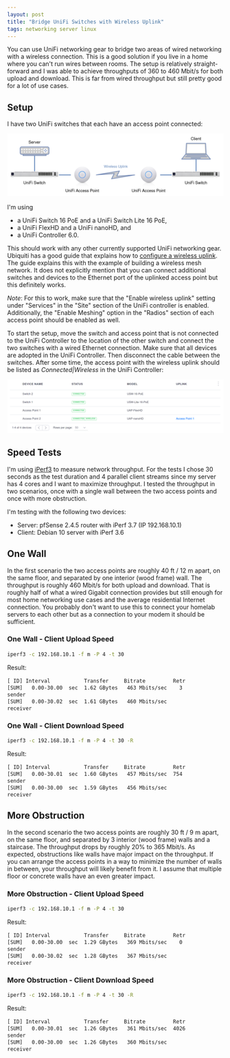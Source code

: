 ```yaml
---
layout: post
title: "Bridge UniFi Switches with Wireless Uplink"
tags: networking server linux
---
```


You can use UniFi networking gear to bridge two areas of wired networking with a wireless connection. This is a good
solution if you live in a home where you can't run wires between rooms. The setup is relatively straight-forward and I
was able to achieve throughputs of 360 to 460 Mbit/s for both upload and download. This is far from wired throughput
but still pretty good for a lot of use cases.

## Setup

I have two UniFi switches that each have an access point connected:

![Wireless Uplink Bridge with UniFi](/assets/images/wireless-unifi-bridge.png)

I'm using

* a UniFi Switch 16 PoE and a UniFi Switch Lite 16 PoE,
* a UniFi FlexHD and a UniFi nanoHD, and
* a UniFi Controller 6.0.

This should work with any other currently supported UniFi networking gear. Ubiquiti has a good guide that explains how
to [configure a wireless uplink](https://help.ui.com/hc/en-us/articles/115002262328-UniFi-Configuring-a-Wireless-Uplink).
The guide explains this with the example of building a wireless mesh network. It does not explicitly mention that you
can connect additional switches and devices to the Ethernet port of the uplinked access point but this definitely works.

*Note*: For this to work, make sure that the "Enable wireless uplink" setting under "Services" in the "Site" section of
the UniFi controller is enabled. Additionally, the "Enable Meshing" option in the "Radios" section of each access point
should be enabled as well.

To start the setup, move the switch and access point that is not connected to the UniFi Controller to the location of
the other switch and connect the two switches with a wired Ethernet connection. Make sure that all devices are adopted
in the UniFi Controller. Then disconnect the cable between the switches. After some time, the access point with the
wireless uplink should be listed as *Connected|Wireless* in the UniFi Controller:

![Wireless Uplink in UniFi Controller](/assets/images/unifi-devices-wireless-connected.png)

## Speed Tests

I'm using [iPerf3](https://iperf.fr/) to measure network throughput. For the tests I chose 30 seconds as the test
duration and 4 parallel client streams since my server has 4 cores and I want to maximize throughput. I tested the
throughput in two scenarios, once with a single wall between the two access points and once with more obstruction.

I'm testing with the following two devices:

* Server: pfSense 2.4.5 router with iPerf 3.7 (IP 192.168.10.1)
* Client: Debian 10 server with iPerf 3.6

## One Wall

In the first scenario the two access points are roughly 40 ft / 12 m apart, on the same floor, and separated by one
interior (wood frame) wall. The throughput is roughly 460 Mbit/s for both upload and download. That is roughly half of
what a wired Gigabit connection provides but still enough for most home networking use cases and the average residential
Internet connection. You probably don't want to use this to connect your homelab servers to each other but as a
connection to your modem it should be sufficient.

### One Wall - Client Upload Speed

```bash
iperf3 -c 192.168.10.1 -f m -P 4 -t 30
```

Result:

```text
[ ID] Interval           Transfer     Bitrate         Retr
[SUM]   0.00-30.00  sec  1.62 GBytes   463 Mbits/sec    3             sender
[SUM]   0.00-30.02  sec  1.61 GBytes   460 Mbits/sec                  receiver
```

### One Wall - Client Download Speed

```bash
iperf3 -c 192.168.10.1 -f m -P 4 -t 30 -R
```

Result:

```text
[ ID] Interval           Transfer     Bitrate         Retr
[SUM]   0.00-30.01  sec  1.60 GBytes   457 Mbits/sec  754             sender
[SUM]   0.00-30.00  sec  1.59 GBytes   456 Mbits/sec                  receiver
```

## More Obstruction

In the second scenario the two access points are roughly 30 ft / 9 m apart, on the same floor, and separated by 3
interior (wood frame) walls and a staircase. The throughput drops by roughly 20% to 365 Mbit/s. As expected,
obstructions like walls have major impact on the throughput. If you can arrange the access points in a way to minimize
the number of walls in between, your throughput will likely benefit from it. I assume that multiple floor or concrete
walls have an even greater impact.

### More Obstruction - Client Upload Speed

```bash
iperf3 -c 192.168.10.1 -f m -P 4 -t 30
```

Result:

```text
[ ID] Interval           Transfer     Bitrate         Retr
[SUM]   0.00-30.00  sec  1.29 GBytes   369 Mbits/sec    0             sender
[SUM]   0.00-30.02  sec  1.28 GBytes   367 Mbits/sec                  receiver
```

### More Obstruction - Client Download Speed

```bash
iperf3 -c 192.168.10.1 -f m -P 4 -t 30 -R
```

Result:

```text
[ ID] Interval           Transfer     Bitrate         Retr
[SUM]   0.00-30.01  sec  1.26 GBytes   361 Mbits/sec  4026             sender
[SUM]   0.00-30.00  sec  1.26 GBytes   360 Mbits/sec                  receiver
```
